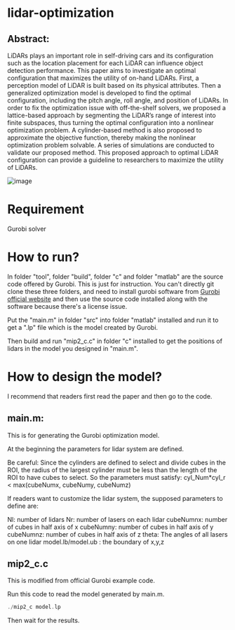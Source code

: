 # lidar-optimization
## Abstract:
LiDARs plays an important role in self-driving cars and its configuration such as the location placement for each LiDAR can influence object detection performance. This paper aims to investigate an optimal configuration that maximizes the utility of on-hand LiDARs. First, a perception model of LiDAR is built based on its physical attributes. Then a generalized optimization model is developed to find the optimal configuration, including the pitch angle, roll angle, and position of LiDARs. In order to fix the optimization issue with off-the-shelf solvers, we proposed a lattice-based approach by segmenting the LiDAR’s range of interest into finite subspaces, thus turning the optimal configuration into a nonlinear optimization problem. A cylinder-based method is also proposed to approximate the objective function, thereby making the nonlinear optimization problem solvable. A series of simulations are conducted to validate our proposed method. This proposed approach to optimal LiDAR configuration can provide a guideline to researchers to maximize the utility of LiDARs.

![image](https://github.com/zhao-lab/mou-lidar-optimization-itsc18/blob/master/case1_2lidar_2laser_822.jpeg.001.jpeg)

# Requirement
Gurobi solver

# How to run?
In folder "tool", folder "build", folder "c" and folder "matlab" are the source code offered by Gurobi.
This is just for instruction. You can't directly git clone these three folders, and need to install gurobi software from [Gurobi official website](http://www.gurobi.com/resources/getting-started/starting-with-gurobi) and then use the source code installed along with the software because there's a license issue.

Put the "main.m" in folder "src" into folder "matlab" installed and run it to get a ".lp" file which is the model created by Gurobi.

Then build and run "mip2_c.c" in folder "c" installed to get the positions of lidars in the model you designed in "main.m".

# How to design the model?

I recommend that readers first read the paper and then go to the code.

## main.m:

This is for generating the Gurobi optimization model.

At the beginning the parameters for lidar system are defined.

Be careful:
Since the cylinders are defined to select and divide cubes in the ROI, the radius of the largest cylinder must be less than the length of the ROI to have cubes to select. So the parameters must satisfy: cyl_Num*cyl_r < max(cubeNumx, cubeNumy, cubeNumz)

If readers want to customize the lidar system, the supposed parameters to define are:

Nl: number of lidars
Nr: number of lasers on each lidar
cubeNumnx: number of cubes in half axis of x
cubeNumny: number of cubes in half axis of y
cubeNumnz: number of cubes in half axis of z
theta: The angles of all lasers on one lidar
model.lb/model.ub : the boundary of x,y,z

## mip2_c.c

This is modified from official Gurobi example code.

Run this code to read the model generated by main.m.

```c
./mip2_c model.lp
```
Then wait for the results.
